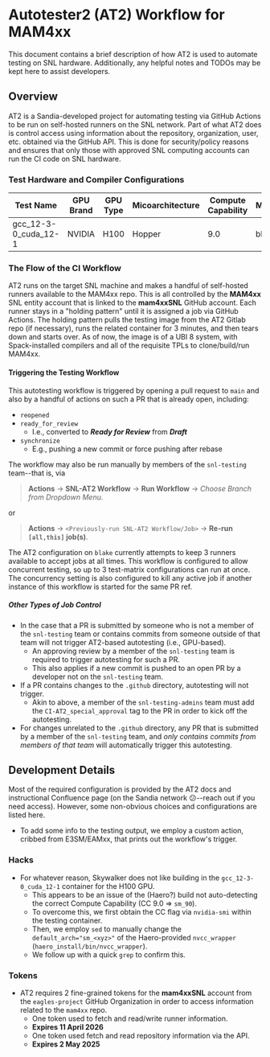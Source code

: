 # Autotester2 (AT2) Workflow for MAM4xx
 This document contains a brief description of how AT2 is used to automate testing on SNL hardware.
Additionally, any helpful notes and TODOs may be kept here to assist developers.

## Overview

AT2 is a Sandia-developed project for automating testing via GitHub Actions to be run on self-hosted runners on the SNL network.
Part of what AT2 does is control access using information about the repository, organization, user, etc. obtained via the GitHub API.
This is done for security/policy reasons and ensures that only those with approved SNL computing accounts can run the CI code on SNL hardware.

### Test Hardware and Compiler Configurations

| Test Name            | GPU Brand | GPU Type | Micoarchitecture | Compute Capability | Machine | Compilers                    |
| -------------------- | --------- | -------- | ---------------- | ------------------ | ------- | ---------------------------- |
| gcc_12-3-0_cuda_12-1 | NVIDIA    | H100     | Hopper           | 9.0                | blake   | `gcc` 12.3.0/`nvcc` 12.1.105 |

### The Flow of the CI Workflow

AT2 runs on the target SNL machine and makes a handful of self-hosted runners available to the MAM4xx repo.
This is all controlled by the **MAM4xx** SNL entity account that is linked to the **mam4xxSNL** GitHub account.
Each runner stays in a "holding pattern" until it is assigned a job via GitHub Actions.
The holding pattern pulls the testing image from the AT2 Gitlab repo (if necessary), runs the related container for 3 minutes, and then tears down and starts over.
As of now, the image is of a UBI 8 system, with Spack-installed compilers and all of the requisite TPLs to clone/build/run MAM4xx.

#### Triggering the Testing Workflow

This autotesting workflow is triggered by opening a pull request to `main` and also by a handful of actions on such a PR that is already open, including:

- `reopened`
- `ready_for_review`
  - I.e., converted to ***Ready for Review*** from ***Draft***
- `synchronize`
  - E.g., pushing a new commit or force pushing after rebase

The workflow may also be run manually by members of the `snl-testing` team--that is, via

> **Actions** -> **SNL-AT2 Workflow** -> **Run Workflow** -> *Choose Branch from Dropdown Menu*.

or

> **Actions** -> `<Previously-run SNL-AT2 Workflow/Job>` -> **Re-run `[all,this]` job(s)**.

The AT2 configuration on `blake` currently attempts to keep 3 runners available
to accept jobs at all times.
This workflow is configured to allow concurrent testing, so up to 3 test-matrix
configurations can run at once.
The concurrency setting is also configured to kill any active job if another
instance of this workflow is started for the same PR ref.

##### Other Types of Job Control

- In the case that a PR is submitted by someone who is not a member of the `snl-testing` team or contains commits from someone outside of that team will not trigger AT2-based autotesting (i.e., GPU-based).
  - An approving review by a member of the `snl-testing` team is required to trigger autotesting for such a PR.
  - This also applies if a new commit is pushed to an open PR by a developer not on the `snl-testing` team.
- If a PR contains changes to the `.github` directory, autotesting will not trigger.
  - Akin to above, a member of the `snl-testing-admins` team must add the `CI-AT2_special_approval` tag to the PR in order to kick off the autotesting.
- For changes unrelated to the `.github` directory, any PR that is submitted by a member of the `snl-testing` team, and *only contains commits from members of that team* will automatically trigger this autotesting.

## Development Details

Most of the required configuration is provided by the AT2 docs and instructional Confluence page (on the Sandia network :confused:--reach out if you need access).
However, some non-obvious choices and configurations are listed here.

- To add some info to the testing output, we employ a custom action, cribbed from E3SM/EAMxx, that prints out the workflow's trigger.

### Hacks

- For whatever reason, Skywalker does not like building in the `gcc_12-3-0_cuda_12-1` container for the H100 GPU.
  - This appears to be an issue of the (Haero?) build not auto-detecting the correct Compute Capability (CC 9.0 => `sm_90`).
  - To overcome this, we first obtain the CC flag via `nvidia-smi` within the testing container.
  - Then, we employ `sed` to manually change the `default_arch="sm_<xyz>"` of the Haero-provided `nvcc_wrapper` (`haero_install/bin/nvcc_wrapper`).
  - We follow up with a quick `grep` to confirm this.

### Tokens

- AT2 requires 2 fine-grained tokens for the **mam4xxSNL** account from the `eagles-project` GitHub Organization in order to access information related to the `mam4xx` repo.
  - One token used to fetch and read/write runner information.
  - **Expires 11 April 2026**
  - One token used fetch and read repository information via the API.
  - **Expires 2 May 2025**
